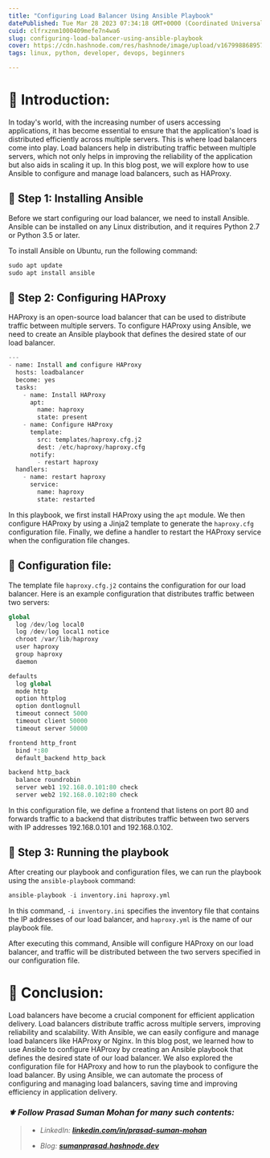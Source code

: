 ```yaml
---
title: "Configuring Load Balancer Using Ansible Playbook"
datePublished: Tue Mar 28 2023 07:34:18 GMT+0000 (Coordinated Universal Time)
cuid: clfrxznm1000409mefe7n4wa6
slug: configuring-load-balancer-using-ansible-playbook
cover: https://cdn.hashnode.com/res/hashnode/image/upload/v1679988689572/2f8b246c-b3c6-49ef-8981-7bc673fc080c.jpeg
tags: linux, python, developer, devops, beginners

---
```


# **📍 Introduction:**

In today's world, with the increasing number of users accessing applications, it has become essential to ensure that the application's load is distributed efficiently across multiple servers. This is where load balancers come into play. Load balancers help in distributing traffic between multiple servers, which not only helps in improving the reliability of the application but also aids in scaling it up. In this blog post, we will explore how to use Ansible to configure and manage load balancers, such as HAProxy.

## **🔹 Step 1: Installing Ansible**

Before we start configuring our load balancer, we need to install Ansible. Ansible can be installed on any Linux distribution, and it requires Python 2.7 or Python 3.5 or later.

To install Ansible on Ubuntu, run the following command:

```python
sudo apt update
sudo apt install ansible
```

## **🔹 Step 2: Configuring HAProxy**

HAProxy is an open-source load balancer that can be used to distribute traffic between multiple servers. To configure HAProxy using Ansible, we need to create an Ansible playbook that defines the desired state of our load balancer.

```python
---
- name: Install and configure HAProxy
  hosts: loadbalancer
  become: yes
  tasks:
    - name: Install HAProxy
      apt:
        name: haproxy
        state: present
    - name: Configure HAProxy
      template:
        src: templates/haproxy.cfg.j2
        dest: /etc/haproxy/haproxy.cfg
      notify:
        - restart haproxy
  handlers:
    - name: restart haproxy
      service:
        name: haproxy
        state: restarted
```

In this playbook, we first install HAProxy using the `apt` module. We then configure HAProxy by using a Jinja2 template to generate the `haproxy.cfg` configuration file. Finally, we define a handler to restart the HAProxy service when the configuration file changes.

## **🔹 Configuration file:**

The template file `haproxy.cfg.j2` contains the configuration for our load balancer. Here is an example configuration that distributes traffic between two servers:

```python
global
  log /dev/log local0
  log /dev/log local1 notice
  chroot /var/lib/haproxy
  user haproxy
  group haproxy
  daemon

defaults
  log global
  mode http
  option httplog
  option dontlognull
  timeout connect 5000
  timeout client 50000
  timeout server 50000

frontend http_front
  bind *:80
  default_backend http_back

backend http_back
  balance roundrobin
  server web1 192.168.0.101:80 check
  server web2 192.168.0.102:80 check
```

In this configuration file, we define a frontend that listens on port 80 and forwards traffic to a backend that distributes traffic between two servers with IP addresses 192.168.0.101 and 192.168.0.102.

## **🔹 Step 3: Running the playbook**

After creating our playbook and configuration files, we can run the playbook using the `ansible-playbook` command:

```python
ansible-playbook -i inventory.ini haproxy.yml
```

In this command, `-i inventory.ini` specifies the inventory file that contains the IP addresses of our load balancer, and `haproxy.yml` is the name of our playbook file.

After executing this command, Ansible will configure HAProxy on our load balancer, and traffic will be distributed between the two servers specified in our configuration file.

# **📍 Conclusion:**

Load balancers have become a crucial component for efficient application delivery. Load balancers distribute traffic across multiple servers, improving reliability and scalability. With Ansible, we can easily configure and manage load balancers like HAProxy or Nginx. In this blog post, we learned how to use Ansible to configure HAProxy by creating an Ansible playbook that defines the desired state of our load balancer. We also explored the configuration file for HAProxy and how to run the playbook to configure the load balancer. By using Ansible, we can automate the process of configuring and managing load balancers, saving time and improving efficiency in application delivery.

### *⚜ Follow Prasad Suman Mohan for many such contents:*

> * *LinkedIn:* [***linkedin.com/in/prasad-suman-mohan***](http://linkedin.com/in/prasad-suman-mohan)
>     
> * *Blog:* [***sumanprasad.hashnode.dev***](http://sumanprasad.hashnode.dev)
>